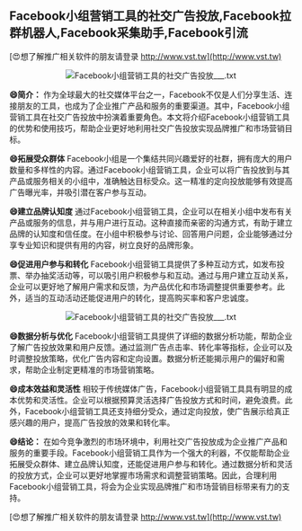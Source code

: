 ## **Facebook小组营销工具的社交广告投放,Facebook拉群机器人,Facebook采集助手,Facebook引流**

[😍想了解推广相关软件的朋友请登录 http://www.vst.tw](http://www.vst.tw)

 <center><img src="https://vst.tw/MP4/tuiguang/png/7.png" alt="Facebook小组营销工具的社交广告投放___.txt"></center>

**😄简介：**
作为全球最大的社交媒体平台之一，Facebook不仅是人们分享生活、连接朋友的工具，也成为了企业推广产品和服务的重要渠道。其中，Facebook小组营销工具在社交广告投放中扮演着重要角色。本文将介绍Facebook小组营销工具的优势和使用技巧，帮助企业更好地利用社交广告投放实现品牌推广和市场营销目标。

**😄拓展受众群体**
Facebook小组是一个集结共同兴趣爱好的社群，拥有庞大的用户数量和多样性的内容。通过Facebook小组营销工具，企业可以将广告投放到与其产品或服务相关的小组中，准确触达目标受众。这一精准的定向投放能够有效提高广告曝光率，并吸引潜在客户参与互动。

**😄建立品牌认知度**
通过Facebook小组营销工具，企业可以在相关小组中发布有关产品或服务的信息，并与用户进行互动。这种直接而亲密的沟通方式，有助于建立品牌的认知度和信任度。在小组中积极参与讨论、回答用户问题，企业能够通过分享专业知识和提供有用的内容，树立良好的品牌形象。

**😄促进用户参与和转化**
Facebook小组营销工具提供了多种互动方式，如发布投票、举办抽奖活动等，可以吸引用户积极参与和互动。通过与用户建立互动关系，企业可以更好地了解用户需求和反馈，为产品优化和市场调整提供重要参考。此外，适当的互动活动还能促进用户的转化，提高购买率和客户忠诚度。

 <center><img src="https://vst.tw/MP4/tuiguang/png/2.png" alt="Facebook小组营销工具的社交广告投放___.txt"></center>

**😄数据分析与优化**
Facebook小组营销工具提供了详细的数据分析功能，帮助企业了解广告投放效果和用户反馈。通过监测广告点击率、转化率等指标，企业可以及时调整投放策略，优化广告内容和定向设置。数据分析还能揭示用户的偏好和需求，帮助企业制定更精准的市场营销策略。

**😄成本效益和灵活性**
相较于传统媒体广告，Facebook小组营销工具具有明显的成本优势和灵活性。企业可以根据预算灵活选择广告投放方式和时间，避免浪费。此外，Facebook小组营销工具还支持细分受众，通过定向投放，使广告展示给真正感兴趣的用户，提高广告投放的效果和转化率。

**😄结论：**
在如今竞争激烈的市场环境中，利用社交广告投放成为企业推广产品和服务的重要手段。Facebook小组营销工具作为一个强大的利器，不仅能帮助企业拓展受众群体、建立品牌认知度，还能促进用户参与和转化。通过数据分析和灵活的投放方式，企业可以更好地掌握市场需求和调整营销策略。因此，合理利用Facebook小组营销工具，将会为企业实现品牌推广和市场营销目标带来有力的支持。

[😍想了解推广相关软件的朋友请登录 http://www.vst.tw](http://www.vst.tw)



